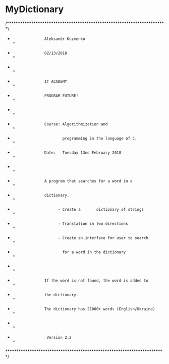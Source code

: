 # MyDictionary
 /************************************************************************\
 *                   Aleksandr Kuzmenko                                   *
 *                   02/13/2018                                           *
 *                                                                        *
 *                   IT ACADEMY                                           *
 *                   PROGRAM FUTURE!                                      *
 *                                                                        *
 *                   Course: Algorithmization and                         *
 *                           programming in the language of C.            *
 *                   Date:   Tuesday 13nd February 2018                   *
 *                                                                        *
 *                   A program that searches for a word in a              *
 *                   dictionary.                                          *
 *                         - Create a       dictionary of strings         *
 *                   	   - Translation in two directions                *
 *                   	   - Create an interface for user to search       *
 *                           for a word in the dictionary                 *
 *                                                                        *
 *                   If the word is not found, the word is added to       *
 *                   the dictionary.                                      *
 *                   The dictionary has 21000+ words (English/Ukraine)     *
 *                                                                        *
 *                    Version 2.2                                         *
 \************************************************************************/  